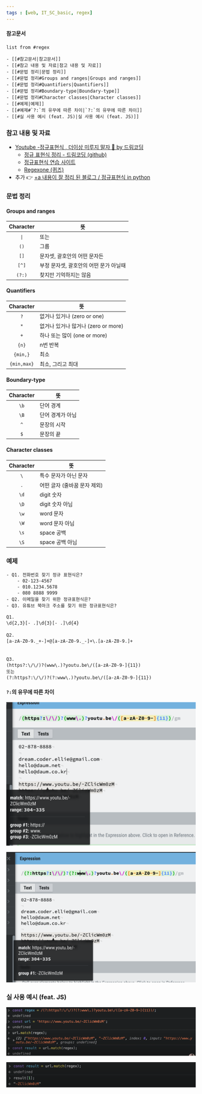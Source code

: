 ```yaml
---
tags : [web, IT_SC_basic, regex]
---
```


#### 참고문서
```dataview
list from #regex 
```


```ad-note
- [[#참고문서|참고문서]]
- [[#참고 내용 및 자료|참고 내용 및 자료]]
- [[#문법 정리|문법 정리]]
- [[#문법 정리#Groups and ranges|Groups and ranges]]
- [[#문법 정리#Quantifiers|Quantifiers]]
- [[#문법 정리#Boundary-type|Boundary-type]]
- [[#문법 정리#Character classes|Character classes]]
- [[#예제|예제]]
- [[#예제#`?:`의 유무에 따른 차이|`?:`의 유무에 따른 차이]]
- [[#실 사용 예시 (feat. JS)|실 사용 예시 (feat. JS)]]
```

### 참고 내용 및 자료
- [Youtube -정규표현식 , 더이상 미루지 말자 🤩 by 드림코딩](https://youtu.be/t3M6toIflyQ)
	- [정규 표현식 정리 - 드림코딩 (github)](https://github.com/dream-ellie/regex)
	- [정규표현식 연습 사이트](https://regexr.com/5mhou)
	- [Regexone (퀴즈)](https://regexone.com/)
- 추가 👉 [+a 내용이 잘 정리 된 블로그 / 정규표현식 in python](https://nachwon.github.io/regular-expressions/)

### 문법 정리
#### Groups and ranges

| Character | 뜻                                     |
| :--------: | -------------------------------------- |
| `\|`      | 또는                                   |
| `()`      | 그룹                                   |
| `[]`      | 문자셋, 괄호안의 어떤 문자든           |
| `[^]`     | 부정 문자셋, 괄호안의 어떤 문가 아닐때 |
| `(?:)`    | 찾지만 기억하지는 않음                 |

#### Quantifiers

| Character   | 뜻                                  |
| :-----------: | ----------------------------------- |
| `?`         | 없거나 있거나 (zero or one)         |
| `*`         | 없거나 있거나 많거나 (zero or more) |
| `+`         | 하나 또는 많이 (one or more)        |
| `{n}`       | n번 반복                            |
| `{min,}`    | 최소                                |
| `{min,max}` | 최소, 그리고 최대                   |

#### Boundary-type

| Character | 뜻               |
| :--------: | ---------------- |
| `\b`      | 단어 경계        |
| `\B`      | 단어 경계가 아님 |
| `^`       | 문장의 시작      |
| `$`       | 문장의 끝        |

#### Character classes

| Character | 뜻                           |
| :-------: | ---------------------------- |
| `\`       | 특수 문자가 아닌 문자        |
| `.`       | 어떤 글자 (줄바꿈 문자 제외) |
| `\d`      | digit 숫자                   |
| `\D`      | digit 숫자 아님              |
| `\w`      | word 문자                    |
| `\W`      | word 문자 아님               |
| `\s`      | space 공백                   |
| `\S`      | space 공백 아님              |

### 예제
```ad-question
- Q1. 전화번호 찾기 정규 표현식은?
	- 02-123-4567
	- 010.1234.5678
	- 080 8888 9999
- Q2. 이메일을 찾기 위한 정규표현식은?
- Q3. 유튜브 북마크 주소를 찾기 위한 정규표현식은?
```

```regex
Q1. 
\d{2,3}[- .]\d{3}[- .]\d{4}

Q2.
[a-zA-Z0-9._+-]+@[a-zA-Z0-9._-]+\.[a-zA-Z0-9.]+


Q3.
(https?:\/\/)?(www\.)?youtu.be\/([a-zA-Z0-9-]{11})
또는
(?:https?:\/\/)?(?:www\.)?youtu.be\/([a-zA-Z0-9-]{11})
```

#### `?:`의 유무에 따른 차이
![](assets/(regex).png)

![](assets/(regex)-1.png)

### 실 사용 예시 (feat. JS)
![](assets/(regex)-2.png)

![](assets/(regex)-3.png)